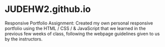 # JUDEHW2.github.io
Responsive Portfolio Assignment: Created my own personal responsive portfolio using the HTML / CSS / & JavaScript that we learned in the previous few weeks of class, following the webpage guidelines given to us by the instructors.
